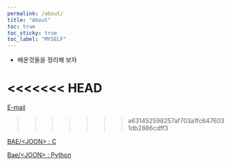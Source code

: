 ```yaml
---
permalink: /about/
title: "About"
toc: true
toc_sticky: true
toc_label: "MYSELF"
---
```

* 배운것들을 정리해 보자

<<<<<<< HEAD
=======
[E-mail](mailto:pros0327@gmail.com)
>>>>>>> a631452598257af703a1fc6476031db2886cdff3

[BAE/&lt;JOON&gt; : C](https://www.acmicpc.net/user/pros0327)

[Bae/&lt;JOON&gt; : Python](https://www.acmicpc.net/user/rynuren)